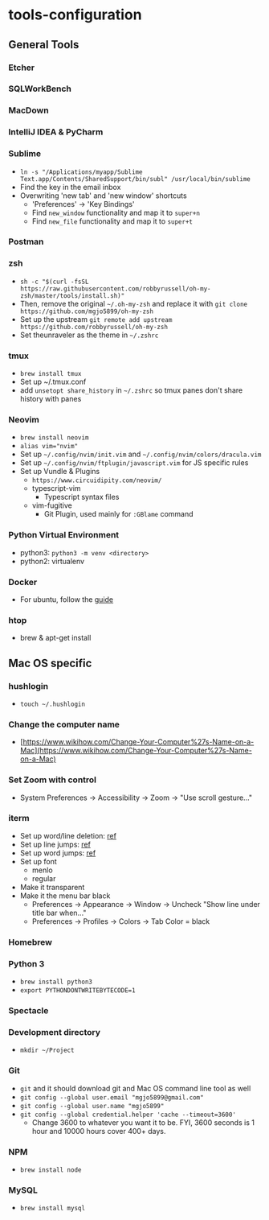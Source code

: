# tools-configuration


## General Tools
### Etcher
### SQLWorkBench
### MacDown
### IntelliJ IDEA & PyCharm
### Sublime
- `ln -s "/Applications/myapp/Sublime Text.app/Contents/SharedSupport/bin/subl" /usr/local/bin/sublime`
- Find the key in the email inbox
- Overwriting 'new tab' and 'new window' shortcuts
  - 'Preferences' -> 'Key Bindings'
  - Find `new_window` functionality and map it to `super+n`
  - Find `new_file` functionality and map it to `super+t`

### Postman

### zsh
- `sh -c "$(curl -fsSL https://raw.githubusercontent.com/robbyrussell/oh-my-zsh/master/tools/install.sh)"`
- Then, remove the original `~/.oh-my-zsh` and replace it with `git clone https://github.com/mgjo5899/oh-my-zsh`
- Set up the upstream `git remote add upstream https://github.com/robbyrussell/oh-my-zsh`
- Set theunraveler as the theme in `~/.zshrc`

### tmux
- `brew install tmux`
- Set up ~/.tmux.conf
- add `unsetopt share_history` in `~/.zshrc` so tmux panes don't share history with panes

### Neovim
- `brew install neovim`
- `alias vim="nvim"`
- Set up `~/.config/nvim/init.vim` and `~/.config/nvim/colors/dracula.vim`
- Set up `~/.config/nvim/ftplugin/javascript.vim` for JS specific rules
- Set up Vundle & Plugins
    - `https://www.circuidipity.com/neovim/`
    - typescript-vim
        - Typescript syntax files
    - vim-fugitive
        - Git Plugin, used mainly for `:GBlame` command

### Python Virtual Environment
- python3: `python3 -m venv <directory>`
- python2: virtualenv

### Docker
- For ubuntu, follow the [guide](https://www.digitalocean.com/community/tutorials/how-to-install-and-use-docker-on-ubuntu-18-04)

### htop
- brew & apt-get install

## Mac OS specific
### hushlogin
- `touch ~/.hushlogin`

### Change the computer name
- [https://www.wikihow.com/Change-Your-Computer%27s-Name-on-a-Mac](https://www.wikihow.com/Change-Your-Computer%27s-Name-on-a-Mac)

### Set Zoom with control
- System Preferences -> Accessibility -> Zoom -> "Use scroll gesture..."

### iterm
- Set up word/line deletion: [ref](https://coderwall.com/p/ds2dha/word-line-deletion-and-navigation-shortcuts-in-iterm2)
- Set up line jumps: [ref](https://stackoverflow.com/questions/6205157/iterm-2-how-to-set-keyboard-shortcuts-to-jump-to-beginning-end-of-line)
- Set up word jumps: [ref](https://coderwall.com/p/h6yfda/use-and-to-jump-forwards-backwards-words-in-iterm-2-on-os-x)
- Set up font
    - menlo
    - regular
- Make it transparent
- Make it the menu bar black
    - Preferences -> Appearance -> Window -> Uncheck "Show line under title bar when..."
    - Preferences -> Profiles -> Colors -> Tab Color = black

### Homebrew

### Python 3
- `brew install python3`
- `export PYTHONDONTWRITEBYTECODE=1`

### Spectacle

### Development directory
- `mkdir ~/Project`

### Git
- `git` and it should download git and Mac OS command line tool as well
- `git config --global user.email "mgjo5899@gmail.com"`
- `git config --global user.name "mgjo5899"`
- `git config --global credential.helper 'cache --timeout=3600'`
    - Change 3600 to whatever you want it to be.  FYI, 3600 seconds is 1 hour and 10000 hours cover 400+ days.

### NPM
- `brew install node`

### MySQL
- `brew install mysql`
